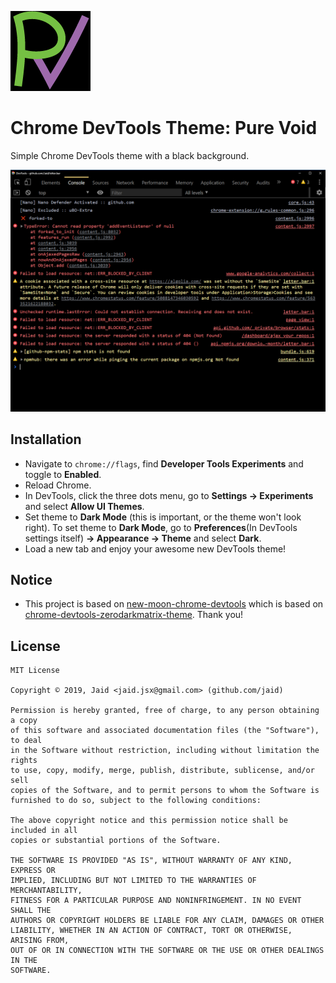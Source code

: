![Logo](theme-extension/images/icon128.png)

# Chrome DevTools Theme: Pure Void

Simple Chrome DevTools theme with a black background.

![Screenshot](screenshot.png)

## Installation

- Navigate to `chrome://flags`, find **Developer Tools Experiments** and toggle to **Enabled**.
- Reload Chrome.
- In DevTools, click the three dots menu, go to **Settings -> Experiments** and select **Allow UI Themes**.
- Set theme to **Dark Mode** (this is important, or the theme won't look right).
  To set theme to **Dark Mode**, go to **Preferences**(In DevTools settings itself) **-> Appearance -> Theme** and select **Dark**.
- Load a new tab and enjoy your awesome new DevTools theme!

## Notice

- This project is based on [new-moon-chrome-devtools](https://github.com/taniarascia/new-moon-chrome-devtools) which is based on [chrome-devtools-zerodarkmatrix-theme](https://github.com/mauricecruz/chrome-devtools-zerodarkmatrix-theme). Thank you!

## License
```text
MIT License

Copyright © 2019, Jaid <jaid.jsx@gmail.com> (github.com/jaid)

Permission is hereby granted, free of charge, to any person obtaining a copy
of this software and associated documentation files (the "Software"), to deal
in the Software without restriction, including without limitation the rights
to use, copy, modify, merge, publish, distribute, sublicense, and/or sell
copies of the Software, and to permit persons to whom the Software is
furnished to do so, subject to the following conditions:

The above copyright notice and this permission notice shall be included in all
copies or substantial portions of the Software.

THE SOFTWARE IS PROVIDED "AS IS", WITHOUT WARRANTY OF ANY KIND, EXPRESS OR
IMPLIED, INCLUDING BUT NOT LIMITED TO THE WARRANTIES OF MERCHANTABILITY,
FITNESS FOR A PARTICULAR PURPOSE AND NONINFRINGEMENT. IN NO EVENT SHALL THE
AUTHORS OR COPYRIGHT HOLDERS BE LIABLE FOR ANY CLAIM, DAMAGES OR OTHER
LIABILITY, WHETHER IN AN ACTION OF CONTRACT, TORT OR OTHERWISE, ARISING FROM,
OUT OF OR IN CONNECTION WITH THE SOFTWARE OR THE USE OR OTHER DEALINGS IN THE
SOFTWARE.
```
